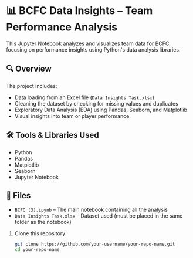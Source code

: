 # 📊 BCFC Data Insights – Team Performance Analysis

This Jupyter Notebook analyzes and visualizes team data for BCFC, focusing on performance insights using Python's data analysis libraries.

## 🔍 Overview

The project includes:
- Data loading from an Excel file (`Data Insights Task.xlsx`)
- Cleaning the dataset by checking for missing values and duplicates
- Exploratory Data Analysis (EDA) using Pandas, Seaborn, and Matplotlib
- Visual insights into team or player performance

## 🛠️ Tools & Libraries Used

- Python
- Pandas
- Matplotlib
- Seaborn
- Jupyter Notebook

## 📁 Files

- `BCFC (3).ipynb` – The main notebook containing all the analysis
- `Data Insights Task.xlsx` – Dataset used (must be placed in the same folder as the notebook)
1. Clone this repository:
   ```bash
   git clone https://github.com/your-username/your-repo-name.git
   cd your-repo-name
